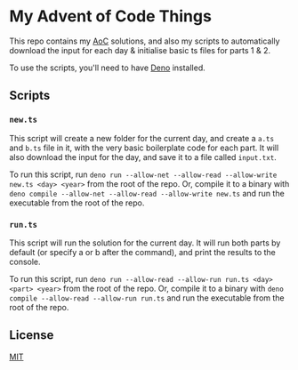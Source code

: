 # My Advent of Code Things

This repo contains my [AoC](https://adventofcode.com/) solutions, and also my scripts to automatically download the input for each day & initialise basic ts files for parts 1 & 2.

To use the scripts, you'll need to have [Deno](https://deno.land/) installed.

## Scripts

### `new.ts`

This script will create a new folder for the current day, and create a `a.ts` and `b.ts` file in it, with the very basic boilerplate code for each part. It will also download the input for the day, and save it to a file called `input.txt`.

To run this script, run `deno run --allow-net --allow-read --allow-write new.ts <day> <year>` from the root of the repo. Or, compile it to a binary with `deno compile --allow-net --allow-read --allow-write new.ts` and run the executable from the root of the repo.

### `run.ts`

This script will run the solution for the current day. It will run both parts by default (or specify a or b after the command), and print the results to the console.

To run this script, run `deno run --allow-read --allow-run run.ts <day> <part> <year>` from the root of the repo. Or, compile it to a binary with `deno compile --allow-read --allow-run run.ts` and run the executable from the root of the repo.

## License

[MIT](LICENSE)
